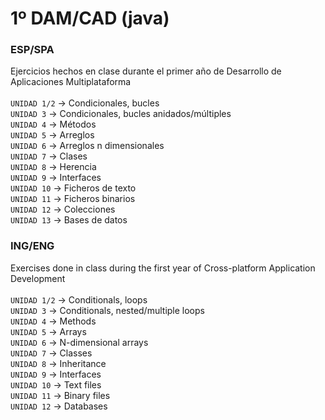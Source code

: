 # 1º DAM/CAD (java)
### ESP/SPA
Ejercicios hechos en clase durante el primer año de Desarrollo de Aplicaciones Multiplataforma
<br><br>
`UNIDAD 1/2` -> Condicionales, bucles <br>
`UNIDAD 3` -> Condicionales, bucles anidados/múltiples <br>
`UNIDAD 4` -> Métodos <br>
`UNIDAD 5` -> Arreglos <br>
`UNIDAD 6` -> Arreglos n dimensionales <br>
`UNIDAD 7` -> Clases <br>
`UNIDAD 8` -> Herencia <br>
`UNIDAD 9` -> Interfaces <br>
`UNIDAD 10` -> Ficheros de texto <br>
`UNIDAD 11` -> Ficheros binarios <br>
`UNIDAD 12` -> Colecciones <br>
`UNIDAD 13` -> Bases de datos <br>

### ING/ENG
Exercises done in class during the first year of Cross-platform Application Development
<br><br>
`UNIDAD 1/2` -> Conditionals, loops <br>
`UNIDAD 3` -> Conditionals, nested/multiple loops <br>
`UNIDAD 4` -> Methods <br>
`UNIDAD 5` -> Arrays <br>
`UNIDAD 6` -> N-dimensional arrays <br>
`UNIDAD 7` -> Classes <br>
`UNIDAD 8` -> Inheritance <br>
`UNIDAD 9` -> Interfaces <br>
`UNIDAD 10` -> Text files <br>
`UNIDAD 11` -> Binary files <br>
`UNIDAD 12` -> Databases <br>
